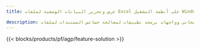 ```yaml
---
title: عرض وتحرير البيانات الوصفية لملفات Excel على أنظمة التشغيل Windows و Linux و macOS 

description: تطبيق مجاني وواجهات برمجة تطبيقات لمعالجة خصائص المستندات لملفات XLS و XLSX
---
```

{{< blocks/products/pf/agp/feature-solution >}} 

